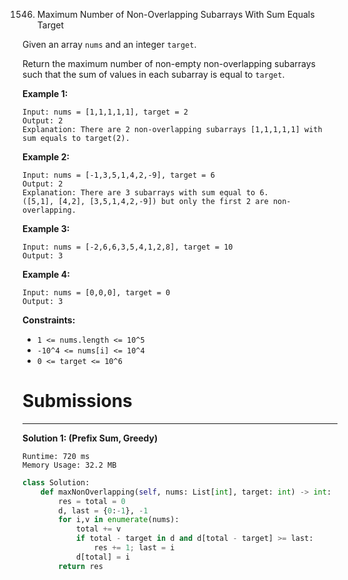 1546. Maximum Number of Non-Overlapping Subarrays With Sum Equals Target

Given an array `nums` and an integer `target`.

Return the maximum number of non-empty non-overlapping subarrays such that the sum of values in each subarray is equal to `target`.

 

**Example 1:**
```
Input: nums = [1,1,1,1,1], target = 2
Output: 2
Explanation: There are 2 non-overlapping subarrays [1,1,1,1,1] with sum equals to target(2).
```

**Example 2:**
```
Input: nums = [-1,3,5,1,4,2,-9], target = 6
Output: 2
Explanation: There are 3 subarrays with sum equal to 6.
([5,1], [4,2], [3,5,1,4,2,-9]) but only the first 2 are non-overlapping.
```

**Example 3:**
```
Input: nums = [-2,6,6,3,5,4,1,2,8], target = 10
Output: 3
```

**Example 4:**
```
Input: nums = [0,0,0], target = 0
Output: 3
```

**Constraints:**

* `1 <= nums.length <= 10^5`
* `-10^4 <= nums[i] <= 10^4`
* `0 <= target <= 10^6`

# Submissions
---
**Solution 1: (Prefix Sum, Greedy)**
```
Runtime: 720 ms
Memory Usage: 32.2 MB
```
```python
class Solution:
    def maxNonOverlapping(self, nums: List[int], target: int) -> int:
        res = total = 0
        d, last = {0:-1}, -1
        for i,v in enumerate(nums):
            total += v
            if total - target in d and d[total - target] >= last: 
                res += 1; last = i
            d[total] = i
        return res
```